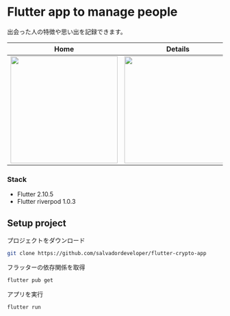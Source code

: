 # Flutter app to manage people

出会った人の特徴や思い出を記録できます。

| Home | Details | Edit |
|  --- |  ---    |   ---    |
|<img src="https://user-images.githubusercontent.com/68681355/168603880-fa12189f-d2bf-4983-91cf-cac3e8fb4731.png" width="250">|<img src="https://user-images.githubusercontent.com/68681355/168604037-39b345cb-d5d2-4a04-b7f1-7e49235db5e4.png" width="250">|<img src="https://user-images.githubusercontent.com/68681355/168604882-5077b8bd-dbe0-4e73-8923-249696ace14f.png" width="250">|


### Stack
- Flutter 2.10.5
- Flutter riverpod 1.0.3



## Setup project

プロジェクトをダウンロード
```bash
git clone https://github.com/salvadordeveloper/flutter-crypto-app
```

フラッターの依存関係を取得
```bash
flutter pub get
```

アプリを実行
```bash
flutter run
```

